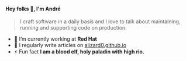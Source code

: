 #### Hey folks 👋, I'm André
> I craft software in a daily basis and I love to talk about maintaining, running and supporting code on production.</h3>

- 🔭 I’m currently working at **Red Hat**
- 📝 I regularly write articles on [alizard0.github.io](https://alizard0.github.io)
- ⚡ Fun fact **I am a blood elf, holy paladin with high rio.**
